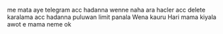me mata aye telegram acc hadanna wenne naha ara hacler acc delete karalama acc hadanna puluwan limit panala 
Wena kauru Hari mama kiyala awot e mama neme ok
